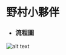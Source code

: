 # 野村小夥伴
* ### 流程圖
![alt text](https://drive.google.com/file/d/1QoExmStIpc3VpEkNWIvglgBwG9DK4aix/view?usp=sharing)
